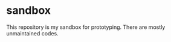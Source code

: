 sandbox
=======

This repository is my sandbox for prototyping. There are mostly unmaintained codes.
